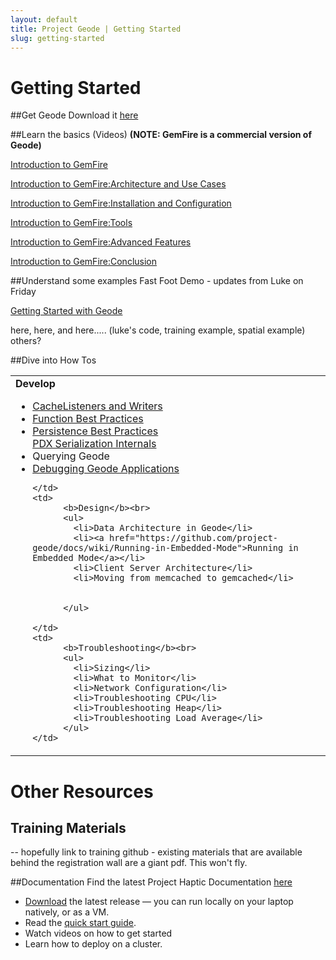 ```yaml
---
layout: default
title: Project Geode | Getting Started
slug: getting-started
---
```


# Getting Started

##Get Geode 
Download it [here](/docs/download/)

##Learn the basics (Videos) 
**(NOTE: GemFire is a commercial version of Geode)**

[Introduction to GemFire](https://s3.amazonaws.com/gemfire-intro/Lesson+00+Introduction.mp4)

[Introduction to GemFire:Architecture and Use Cases](https://s3.amazonaws.com/gemfire-intro/Lesson+01+Gem+Architecture.mp4)

[Introduction to GemFire:Installation and Configuration](https://s3.amazonaws.com/gemfire-intro/Lesson+02+Gem+Install+and+Config.mp4)

[Introduction to GemFire:Tools](https://s3.amazonaws.com/gemfire-intro/Lesson+03+Gem+Tools.mp4)

[Introduction to GemFire:Advanced Features](https://s3.amazonaws.com/gemfire-intro/Lesson+04+Gem+Advance+Features.mp4)

[Introduction to GemFire:Conclusion](https://s3.amazonaws.com/gemfire-intro/Lesson+05+Conclusion.mp4)

##Understand some examples
Fast Foot Demo - updates from Luke on Friday

[Getting Started with Geode](https://github.com/project-geode/docs/wiki#geode-in-5-minutes)

here, here, and here..... (luke's code, training example, spatial example) others?

##Dive into How Tos
<table>
  <tr>
    <td>
    <b>Develop</b></br>
        <ul>
        <li><a href="https://github.com/project-geode/docs/wiki/CacheWriter-and-CacheListener-Best-Practices">CacheListeners and Writers</a></li>
        <li><a href="https://github.com/project-geode/docs/wiki/Function-Best-Practices">Function Best Practices</a></li>
        <li><a href="https://github.com/project-geode/docs/wiki/Native-Disk-Persistence">Persistence Best Practices</a></li>
        </li><a href="https://github.com/project-geode/docs/wiki/PDX-Serialization-Internals">PDX Serialization Internals</a></li>
        <li>Querying Geode</li>
        <li><a href="https://github.com/project-geode/docs/wiki/Debugging-Geode-Applications">Debugging Geode Applications</a></li>

    </td>
    <td> 
          <b>Design</b><br>
          <ul>
            <li>Data Architecture in Geode</li>
            <li><a href="https://github.com/project-geode/docs/wiki/Running-in-Embedded-Mode">Running in Embedded Mode</a></li>
            <li>Client Server Architecture</li>
            <li>Moving from memcached to gemcached</li>
            
            
          </ul>

    </td>
    <td> 
          <b>Troubleshooting</b><br>
          <ul>
            <li>Sizing</li>
            <li>What to Monitor</li>
            <li>Network Configuration</li>
            <li>Troubleshooting CPU</li>
            <li>Troubleshooting Heap</li>
            <li>Troubleshooting Load Average</li>
          </ul>
    </td>
  </tr>
</table>

# Other Resources
## Training Materials
-- hopefully link to training github - existing materials that are available behind the registration wall are a giant pdf.  This won't fly.

##Documentation
Find the latest Project Haptic Documentation [here](https://github.com/gemfire/docs-gemfire)


+ [Download](/docs/download) the latest release — you can run locally on your laptop natively, or as a VM.
+ Read the [quick start guide](https://github.com/gemfire/apache-gemfire-staging/wiki).
+ Watch videos on how to get started
+ Learn how to deploy on a cluster.
